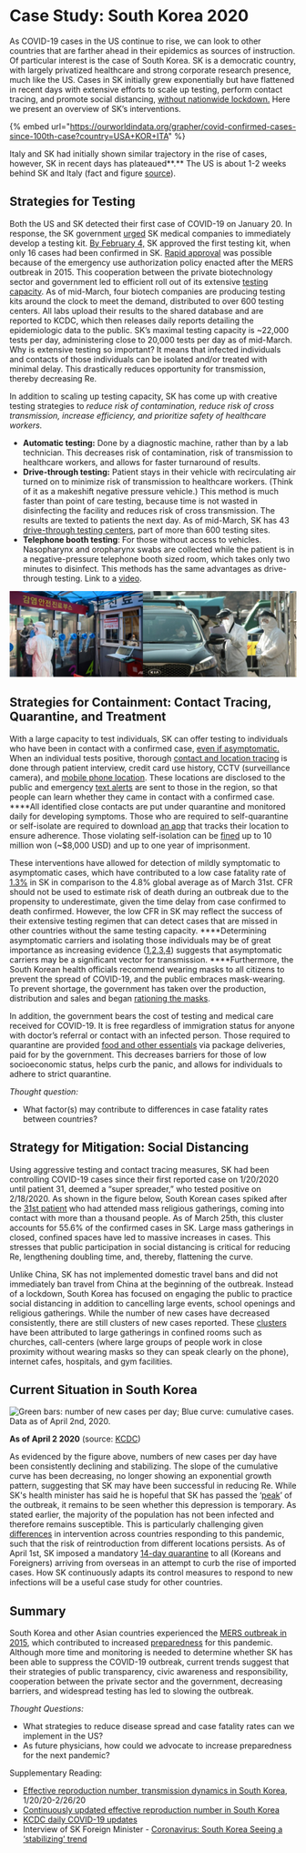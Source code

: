 # Case Study: South Korea 2020

As COVID-19 cases in the US continue to rise, we can look to other countries that are farther ahead in their epidemics as sources of instruction. Of particular interest is the case of South Korea. SK is a democratic country, with largely privatized healthcare and strong corporate research presence, much like the US. Cases in SK initially grew exponentially but have flattened in recent days with extensive efforts to scale up testing, perform contact tracing, and promote social distancing, [without nationwide lockdown.](https://www.scmp.com/week-asia/health-environment/article/3075164/south-koreas-coronavirus-response-opposite-china-and) Here we present an overview of SK’s interventions.

{% embed url="https://ourworldindata.org/grapher/covid-confirmed-cases-since-100th-case?country=USA+KOR+ITA" %}



Italy and SK had initially shown similar trajectory in the rise of cases, however, SK in recent days has plateaued**.** The US is about 1-2 weeks behind SK and Italy \(fact and figure [source](https://www.vox.com/policy-and-politics/2020/3/13/21178289/confirmed-coronavirus-cases-us-countries-italy-iran-singapore-hong-kong)\).

## Strategies for Testing

Both the US and SK detected their first case of COVID-19 on January 20. In response, the SK government [urged](https://www.reuters.com/article/us-health-coronavirus-testing-specialrep/special-report-how-korea-trounced-u-s-in-race-to-test-people-for-coronavirus-idUSKBN2153BW) SK medical companies to immediately develop a testing kit. [By February 4,](https://www.reuters.com/article/us-health-coronavirus-testing-specialrep/special-report-how-korea-trounced-u-s-in-race-to-test-people-for-coronavirus-idUSKBN2153BW) SK approved the first testing kit, when only 16 cases had been confirmed in SK. [Rapid approval](https://www.wsj.com/articles/inside-the-south-korean-labs-churning-out-coronavirus-tests-11584610667) was possible because of the emergency use authorization policy enacted after the MERS outbreak in 2015. This cooperation between the private biotechnology sector and government led to efficient roll out of its extensive [testing capacity](https://www.washingtonpost.com/world/asia_pacific/coronavirus-test-kits-south-korea-us/2020/03/13/007f14fc-64a1-11ea-8a8e-5c5336b32760_story.html). As of mid-March, four biotech companies are producing testing kits around the clock to meet the demand, distributed to over 600 testing centers. All labs upload their results to the shared database and are reported to KCDC, which then releases daily reports detailing the epidemiologic data to the public. SK’s maximal testing capacity is ~22,000 tests per day, administering close to 20,000 tests per day as of mid-March. Why is extensive testing so important? It means that infected individuals and contacts of those individuals can be isolated and/or treated with minimal delay. This drastically reduces opportunity for transmission, thereby decreasing Re.

In addition to scaling up testing capacity, SK has come up with creative testing strategies to _reduce risk of contamination, reduce risk of cross transmission, increase efficiency, and prioritize safety of healthcare workers._

* **Automatic testing:** Done by a diagnostic machine, rather than by a lab technician. This decreases risk of contamination, risk of transmission to healthcare workers, and allows for faster turnaround of results.
* **Drive-through testing:** Patient stays in their vehicle with recirculating air turned on to minimize risk of transmission to healthcare workers. \(Think of it as a makeshift negative pressure vehicle.\) This method is much faster than point of care testing, because time is not wasted in disinfecting the facility and reduces risk of cross transmission. The results are texted to patients the next day. As of mid-March, SK has 43 [drive-through testing centers](https://doi.org/10.3346/jkms.2020.35.e123%20), part of more than 600 testing sites.
* **Telephone booth testing**: For those without access to vehicles. Nasopharynx and oropharynx swabs are collected while the patient is in a negative-pressure telephone booth sized room, which takes only two minutes to disinfect. This methods has the same advantages as drive-through testing. Link to a [video](http://www.arirang.com/News/News_View.asp?sys_lang=Eng&nseq=254358%20).

![Image Source: AFP                                                          Image Source: CGTN](../.gitbook/assets/image.png)

## **Strategies for Containment: Contact Tracing, Quarantine, and Treatment**

With a large capacity to test individuals, SK can offer testing to individuals who have been in contact with a confirmed case, [even if asymptomatic.](https://www.nytimes.com/2020/03/11/opinion/letters/south-korea-coronavirus.html) When an individual tests positive, thorough [contact and location tracing](https://www.ncbi.nlm.nih.gov/pmc/articles/PMC7045882/) is done through patient interview, credit card use history, CCTV \(surveillance camera\), and [mobile phone location](https://www.sciencemag.org/news/2020/03/cellphone-tracking-could-help-stem-spread-coronavirus-privacy-price). These locations are disclosed to the public and emergency [text alerts](https://www.nature.com/articles/d41586-020-00740-y) are sent to those in the region, so that people can learn whether they came in contact with a confirmed case. ****All identified close contacts are put under quarantine and monitored daily for developing symptoms. Those who are required to self-quarantine or self-isolate are required to download [an app](https://www.nytimes.com/2020/03/23/world/asia/coronavirus-south-korea-flatten-curve.html) that tracks their location to ensure adherence. Those violating self-isolation can be [fined](http://ncov.mohw.go.kr/en/baroView.do?brdId=11&brdGubun=111&dataGubun=&ncvContSeq=&contSeq=&board_id=&gubun=) up to 10 million won \(~$8,000 USD\) and up to one year of imprisonment. 

These interventions have allowed for detection of mildly symptomatic to asymptomatic cases, which have contributed to a low case fatality rate of [1.3%](https://ourworldindata.org/grapher/coronavirus-cfr) in SK in comparison to the 4.8% global average as of March 31st. CFR should not be used to estimate risk of death during an outbreak due to the propensity to underestimate, given the time delay from case confirmed to death confirmed. However, the low CFR in SK may reflect the success of their extensive testing regimen that can detect cases that are missed in other countries without the same testing capacity. ****Determining asymptomatic carriers and isolating those individuals may be of great importance as increasing evidence \([1](https://www.nejm.org/doi/full/10.1056/NEJMc2001468?url_ver=Z39.88-2003&rfr_id=ori:rid:crossref.org&rfr_dat=cr_pub%3dpubmed),[2](https://www.thelancet.com/journals/laninf/article/PIIS1473-3099%2820%2930114-6/fulltext),[3](https://science.sciencemag.org/content/early/2020/03/13/science.abb3221),[4](https://www.nytimes.com/2020/03/31/health/coronavirus-asymptomatic-transmission.html)\) suggests that asymptomatic carriers may be a significant vector for transmission. ****Furthermore, the South Korean health officials recommend wearing masks to all citizens to prevent the spread of COVID-19, and the public embraces mask-wearing. To prevent shortage, the government has taken over the production, distribution and sales and began [rationing the masks](https://www.wsj.com/articles/south-korea-rations-face-masks-in-coronavirus-fight-11584283720).

In addition, the government bears the cost of testing and medical care received for COVID-19. It is free regardless of immigration status for anyone with doctor’s referral or contact with an infected person. Those required to quarantine are provided [food and other essentials](https://observers.france24.com/en/20200305-south-korea-coronavirus-COVID-19-kits-masks) via package deliveries, paid for by the government. This decreases barriers for those of low socioeconomic status, helps curb the panic, and allows for individuals to adhere to strict quarantine.

_Thought question:_

* What factor\(s\) may contribute to differences in case fatality rates between countries? 

## Strategy for Mitigation: Social Distancing

Using aggressive testing and contact tracing measures, SK had been controlling COVID-19 cases since their first reported case on 1/20/2020 until patient 31, deemed a “super spreader,” who tested positive on 2/18/2020. As shown in the figure below, South Korean cases spiked after the [31st patient](https://graphics.reuters.com/CHINA-HEALTH-SOUTHKOREA-CLUSTERS/0100B5G33SB/index.html) who had attended mass religious gatherings, coming into contact with more than a thousand people. As of March 25th, this cluster accounts for 55.6% of the confirmed cases in SK. Large mass gatherings in closed, confined spaces have led to massive increases in cases. This stresses that public participation in social distancing is critical for reducing Re, lengthening doubling time, and, thereby, flattening the curve.

Unlike China, SK has not implemented domestic travel bans and did not immediately ban travel from China at the beginning of the outbreak. Instead of a lockdown, South Korea has focused on engaging the public to practice social distancing in addition to cancelling large events, school openings and religious gatherings. While the number of new cases have decreased consistently, there are still clusters of new cases reported. These [clusters](https://www.ijidonline.com/article/S1201-9712%2820%2930150-8/fulltext) have been attributed to large gatherings in confined rooms such as churches, call-centers \(where large groups of people work in close proximity without wearing masks so they can speak clearly on the phone\), internet cafes, hospitals, and gym facilities.

## Current Situation in South Korea

![Green bars: number of new cases per day; Blue curve: cumulative cases. Data as of April 2nd, 2020.](https://lh4.googleusercontent.com/Ws6wJxQOlWPyOTxcAdsKjdVcZxakAttcU7i_GGdixrbHv-XrQ-ExPCTBIF6kB9bw9Aag3GT-mnpcBjOIDgeAIo6T9CpUtK9EWB2pum7SU8HTczMd7hrgTxAcxZisaVwqZUdyd0Ue)

**As of April 2 2020** \(source: [KCDC](https://www.cdc.go.kr/board/board.es?mid=&bid=0030)\)

As evidenced by the figure above, numbers of new cases per day have been consistently declining and stabilizing. The slope of the cumulative curve has been decreasing, no longer showing an exponential growth pattern, suggesting that SK may have been successful in reducing Re. While SK's health minister has said he is hopeful that SK has passed the ‘[peak](https://www.cnn.com/2020/03/09/asia/south-korea-coronavirus-intl-hnk/index.html)’ of the outbreak, it remains to be seen whether this depression is temporary. As stated earlier, the majority of the population has not been infected and therefore remains susceptible. This is particularly challenging given [differences](https://www.sciencemag.org/news/2020/03/mass-testing-school-closings-lockdowns-countries-pick-tactics-war-against-coronavirus) in intervention across countries responding to this pandemic, such that the risk of reintroduction from different locations persists. As of April 1st, SK imposed a mandatory [14-day quarantine](https://www.cdc.go.kr/board/board.es?mid=a30402000000&bid=0030) to all \(Koreans and Foreigners\) arriving from overseas in an attempt to curb the rise of imported cases. How SK continuously adapts its control measures to respond to new infections will be a useful case study for other countries.

## Summary

South Korea and other Asian countries experienced the [MERS outbreak in 2015](https://www.ncbi.nlm.nih.gov/pmc/articles/PMC5840604/), which contributed to increased [preparedness](https://www.lawfareblog.com/lessons-america-how-south-korean-authorities-used-law-fight-coronavirus) for this pandemic. Although more time and monitoring is needed to determine whether SK has been able to suppress the COVID-19 outbreak, current trends suggest that their strategies of public transparency, civic awareness and responsibility, cooperation between the private sector and the government, decreasing barriers, and widespread testing has led to slowing the outbreak.

_Thought Questions:_

* What strategies to reduce disease spread and case fatality rates can we implement in the US?
* As future physicians, how could we advocate to increase preparedness for the next pandemic?  

Supplementary Reading:

* [Effective reproduction number, transmission dynamics in South Korea](https://www.ijidonline.com/article/S1201-9712%2820%2930150-8/fulltext), 1/20/20-2/26/20
* [Continuously updated effective reproduction number in South Korea](http://covid19.mi2rl.co)
* [KCDC daily COVID-19 updates](https://www.cdc.go.kr/board/board.es?mid=a30402000000&bid=0030)
* Interview of SK Foreign Minister - [Coronavirus: South Korea Seeing a ‘stabilizing’ trend](https://www.bbc.com/news/av/world-asia-51897979/coronavirus-south-korea-seeing-a-stabilising-trend)

